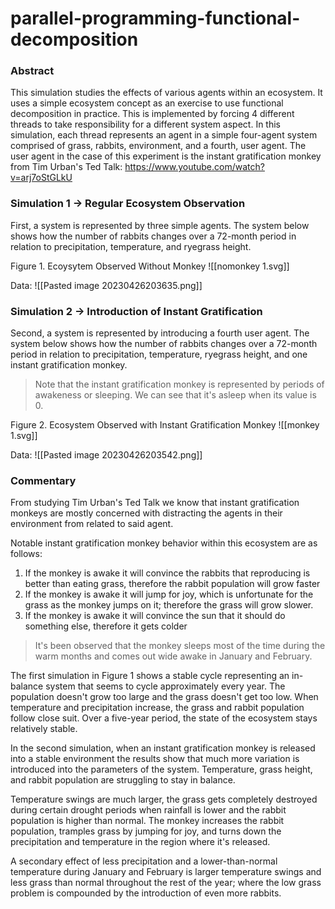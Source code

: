 # parallel-programming-functional-decomposition

### Abstract

This simulation studies the effects of various agents within an ecosystem. It uses a simple ecosystem concept as an exercise to use functional decomposition in practice. This is implemented by forcing 4 different threads to take responsibility for a different system aspect. In this simulation, each thread represents an agent in a simple four-agent system comprised of grass, rabbits, environment, and a fourth, user agent. The user agent in the case of this experiment is the instant gratification monkey from Tim Urban's Ted Talk: https://www.youtube.com/watch?v=arj7oStGLkU

### Simulation 1 -> Regular Ecosystem Observation

First, a system is represented by three simple agents. The system below shows how the number of rabbits changes over a 72-month period in relation to precipitation, temperature, and ryegrass height.

Figure 1. Ecoysytem Observed Without Monkey
![[nomonkey 1.svg]]

Data:
![[Pasted image 20230426203635.png]]

### Simulation 2  -> Introduction of Instant Gratification 

Second, a system is represented by introducing a fourth user agent. The system below shows how the number of rabbits changes over a 72-month period in relation to precipitation, temperature, ryegrass height, and one instant gratification monkey.

> Note that the instant gratification monkey is represented by periods of awakeness or sleeping. We can see that it's asleep when its value is 0.

Figure 2. Ecosystem Observed with Instant Gratification Monkey
![[monkey 1.svg]]

Data:
![[Pasted image 20230426203542.png]]


### Commentary

From studying Tim Urban's Ted Talk we know that instant gratification monkeys are mostly concerned with distracting the agents in their environment from related to said agent. 

Notable instant gratification monkey behavior within this ecosystem are as follows:
1. If the monkey is awake it will convince the rabbits that reproducing is better than eating grass, therefore the rabbit population will grow faster
2. If the monkey is awake it will jump for joy, which is unfortunate for the grass as the monkey jumps on it; therefore the grass will grow slower.
3. If the monkey is awake it will convince the sun that it should do something else, therefore it gets colder

>It's been observed that the monkey sleeps most of the time during the warm months and comes out wide awake in January and February.

The first simulation in Figure 1 shows a stable cycle representing an in-balance system that seems to cycle approximately every year. The population doesn't grow too large and the grass doesn't get too low. When temperature and precipitation increase, the grass and rabbit population follow close suit. Over a five-year period, the state of the ecosystem stays relatively stable.

In the second simulation, when an instant gratification monkey is released into a stable environment the results show that much more variation is introduced into the parameters of the system. Temperature, grass height, and rabbit population are struggling to stay in balance. 

Temperature swings are much larger, the grass gets completely destroyed during certain drought periods when rainfall is lower and the rabbit population is higher than normal. The monkey increases the rabbit population, tramples grass by jumping for joy, and turns down the precipitation and temperature in the region where it's released.

A secondary effect of less precipitation and a lower-than-normal temperature during January and February is larger temperature swings and less grass than normal throughout the rest of the year; where the low grass problem is compounded by the introduction of even more rabbits.
